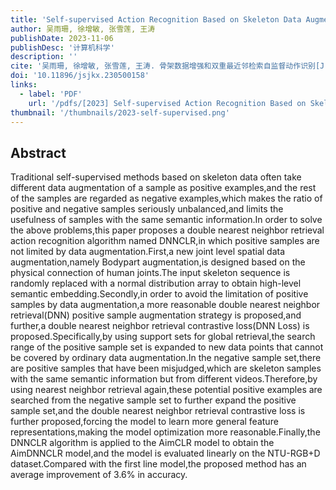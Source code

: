 ```yaml
---
title: 'Self-supervised Action Recognition Based on Skeleton Data Augmentation and Double Nearest Neighbor Retrieval'
author: 吴雨珊, 徐增敏, 张雪莲, 王涛
publishDate: 2023-11-06
publishDesc: '计算机科学'
description: ''
cite: '吴雨珊, 徐增敏, 张雪莲, 王涛. 骨架数据增强和双重最近邻检索自监督动作识别[J]. 计算机科学, 2023, 50(11): 97-106. https://doi.org/10.11896/jsjkx.230500158'
doi: '10.11896/jsjkx.230500158'
links:
  - label: 'PDF'
    url: '/pdfs/[2023] Self-supervised Action Recognition Based on Skeleton Data Augmentation and Double Nearest Neighbor Retrieval.pdf'
thumbnail: '/thumbnails/2023-self-supervised.png'
---
```


## Abstract

Traditional self-supervised methods based on skeleton data often take different data augmentation of a sample as positive examples,and the rest of the samples are regarded as negative examples,which makes the ratio of positive and negative samples seriously unbalanced,and limits the usefulness of samples with the same semantic information.In order to solve the above problems,this paper proposes a double nearest neighbor retrieval action recognition algorithm named DNNCLR,in which positive samples are not limited by data augmentation.First,a new joint level spatial data augmentation,namely Bodypart augmentation,is designed based on the physical connection of human joints.The input skeleton sequence is randomly replaced with a normal distribution array to obtain high-level semantic embedding.Secondly,in order to avoid the limitation of positive samples by data augmentation,a more reasonable double nearest neighbor retrieval(DNN) positive sample augmentation strategy is proposed,and further,a double nearest neighbor retrieval contrastive loss(DNN Loss) is proposed.Specifically,by using support sets for global retrieval,the search range of the positive sample set is expanded to new data points that cannot be covered by ordinary data augmentation.In the negative sample set,there are positive samples that have been misjudged,which are skeleton samples with the same semantic information but from different videos.Therefore,by using nearest neighbor retrieval again,these potential positive examples are searched from the negative sample set to further expand the positive sample set,and the double nearest neighbor retrieval contrastive loss is further proposed,forcing the model to learn more general feature representations,making the model optimization more reasonable.Finally,the DNNCLR algorithm is applied to the AimCLR model to obtain the AimDNNCLR model,and the model is evaluated linearly on the NTU-RGB+D dataset.Compared with the first line model,the proposed method has an average improvement of 3.6% in accuracy.
